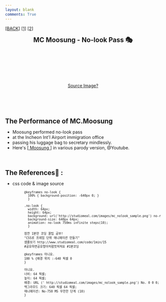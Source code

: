 ```yaml
---
layout: blank
comments: True
---
```


<style>
  @keyframes no-look {
      100% { background-position: -960px 0; }
  }

  .no-look {
    position: absolute;
    top: 285px;
    left: 45%;
    width: 96px;
    height: 96px;
    margin-bottom: 5px;
    background: url('{{ site.baseurl }}/images/docs_img/mc_nolook_sample.png') no-repeat 0 0;
    background-size: 960px 96px;
    animation: no-look 1000ms infinite steps(10);
  }

  .big  {
    font-size: 1.5em;
  }

  .pre-small  {
    font-size: 0.7em;
    padding: 0px 0px 0px 50px;
  }
</style>

<!-- 네비게이션 바 : MD는 HTML테그 바깥에 위치해야 함 -->
  [[BACK]](/docs/css)
  [[1]](/docs/css_anim_doraemon)
  [[2]](/docs/css_anim_mcmoosung)


<div class="big" align="center">
  <b>MC Moosung - No-look Pass 🎭</b>
</div>

<div class="no-look"></div>

<!--소스이미지 글자를 아래로 밀어 냄-->
<div class="post" align="center">
  <br><br><br><br><br><br><br>
  <a href='{{ site.baseurl }}/static/imgs/mc_nolook_sample.png'>Source Image?</a>
</div>

<br><br><br>

<h1 class="big">The Performance of MC.Moosung</h1>
<ul class="read-more">
  <li>Moosung performed no-look pass</li>
  <li>at the Incheon Int'l Airport immigration office</li>
  <li>passing his luggage bag to secretary mindlessly.</li>
  <li>Here's [<u><a href="https://www.youtube.com/watch?v=fDY3PmApP1o"target="_blank"> Moosung </u></a>] in various parody version, @Youtube.</li>
</ul>

<br>
<h1 class="big">The References🍞 :</h1>

<ul>
  <li>css code & image source</li>
</ul>

<pre class="pre-small">
  @keyframes no-look {
    100% { background-position: -640px 0; }
    }

  .no-look {
    width: 64px;
    height: 64px;
    background: url('http://studiomeal.com/images/mc_nolook_sample.png') no-repeat 0 0;
    background-size: 640px 64px;
    animation: no-look 750ms infinite steps(10);
    }

  잠깐 1분만 코딩 꿀팁 공부!
  "CSS로 프레임 단위 애니메이션 만들기"
  샘플보기 http://www.studiomeal.com/code/1min/15
  #공유하면공유형아처럼멋져져요 #1분코딩

  @keyframes 아니요.
  100 % {배경 위치 :-640 픽셀 0
  }

  아니요.
  너비: 64 픽셀;
  높이: 64 픽셀;
  배경: URL (' http://studiomeal.com/images/mc_nolook_sample.png') No. 0 0 0;
  백그라우드 크기: 640 픽셀 64 픽셀;
  애니메이션: No-750 MS 무한한 단계 (10)
  }
</pre>

